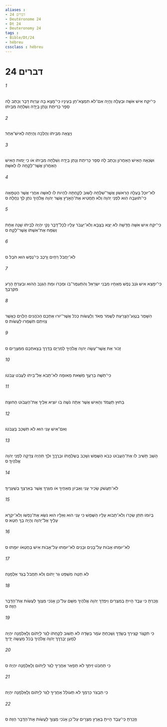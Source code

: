 ```yaml
---
aliases : 
- דברים 24
- Deutéronome 24
- Dt 24
- Deuteronomy 24
tags : 
- Bible/Dt/24
- hébreu
cssclass : hébreu
---
```


# דברים 24

###### 1
כִּי־יִקַּח אִישׁ אִשָּׁה וּבְעָלָהּ וְהָיָה אִם־לֹא תִמְצָא־חֵן בְּעֵינָיו כִּי־מָצָא בָהּ עֶרְוַת דָּבָר וְכָתַב לָהּ סֵפֶר כְּרִיתֻת וְנָתַן בְּיָדָהּ וְשִׁלְּחָהּ מִבֵּיתֹו׃
###### 2
וְיָצְאָה מִבֵּיתֹו וְהָלְכָה וְהָיְתָה לְאִישׁ־אַחֵר׃
###### 3
וּשְׂנֵאָהּ הָאִישׁ הָאַחֲרֹון וְכָתַב לָהּ סֵפֶר כְּרִיתֻת וְנָתַן בְּיָדָהּ וְשִׁלְּחָהּ מִבֵּיתֹו אֹו כִי יָמוּת הָאִישׁ הָאַחֲרֹון אֲשֶׁר־לְקָחָהּ לֹו לְאִשָּׁה׃
###### 4
לֹא־יוּכַל בַּעְלָהּ הָרִאשֹׁון אֲשֶׁר־שִׁלְּחָהּ לָשׁוּב לְקַחְתָּהּ לִהְיֹות לֹו לְאִשָּׁה אַחֲרֵי אֲשֶׁר הֻטַּמָּאָה כִּי־תֹועֵבָה הִוא לִפְנֵי יְהוָה וְלֹא תַחֲטִיא אֶת־הָאָרֶץ אֲשֶׁר יְהוָה אֱלֹהֶיךָ נֹתֵן לְךָ נַחֲלָה׃ ס
###### 5
כִּי־יִקַּח אִישׁ אִשָּׁה חֲדָשָׁה לֹא יֵצֵא בַּצָּבָא וְלֹא־יַעֲבֹר עָלָיו לְכָל־דָּבָר נָקִי יִהְיֶה לְבֵיתֹו שָׁנָה אֶחָת וְשִׂמַּח אֶת־אִשְׁתֹּו אֲשֶׁר־לָקָח׃ ס
###### 6
לֹא־יַחֲבֹל רֵחַיִם וָרָכֶב כִּי־נֶפֶשׁ הוּא חֹבֵל׃ ס
###### 7
כִּי־יִמָּצֵא אִישׁ גֹּנֵב נֶפֶשׁ מֵאֶחָיו מִבְּנֵי יִשְׂרָאֵל וְהִתְעַמֶּר־בֹּו וּמְכָרֹו וּמֵת הַגַּנָּב הַהוּא וּבִעַרְתָּ הָרָע מִקִּרְבֶּךָ׃
###### 8
הִשָּׁמֶר בְּנֶגַע־הַצָּרַעַת לִשְׁמֹר מְאֹד וְלַעֲשֹׂות כְּכֹל אֲשֶׁר־יֹורוּ אֶתְכֶם הַכֹּהֲנִים הַלְוִיִּם כַּאֲשֶׁר צִוִּיתִם תִּשְׁמְרוּ לַעֲשֹׂות׃ ס
###### 9
זָכֹור אֵת אֲשֶׁר־עָשָׂה יְהוָה אֱלֹהֶיךָ לְמִרְיָם בַּדֶּרֶךְ בְּצֵאתְכֶם מִמִּצְרָיִם׃ ס
###### 10
כִּי־תַשֶּׁה בְרֵעֲךָ מַשַּׁאת מְאוּמָה לֹא־תָבֹא אֶל־בֵּיתֹו לַעֲבֹט עֲבֹטֹו׃
###### 11
בַּחוּץ תַּעֲמֹד וְהָאִישׁ אֲשֶׁר אַתָּה נֹשֶׁה בֹו יֹוצִיא אֵלֶיךָ אֶת־הַעֲבֹוט הַחוּצָה׃
###### 12
וְאִם־אִישׁ עָנִי הוּא לֹא תִשְׁכַּב בַּעֲבֹטֹו׃
###### 13
הָשֵׁב תָּשִׁיב לֹו אֶת־הַעֲבֹוט כְּבֹא הַשֶּׁמֶשׁ וְשָׁכַב בְּשַׂלְמָתֹו וּבֵרֲךֶךָּ וּלְךָ תִּהְיֶה צְדָקָה לִפְנֵי יְהוָה אֱלֹהֶיךָ׃ ס
###### 14
לֹא־תַעֲשֹׁק שָׂכִיר עָנִי וְאֶבְיֹון מֵאַחֶיךָ אֹו מִגֵּרְךָ אֲשֶׁר בְּאַרְצְךָ בִּשְׁעָרֶיךָ׃
###### 15
בְּיֹומֹו תִתֵּן שְׂכָרֹו וְלֹא־תָבֹוא עָלָיו הַשֶּׁמֶשׁ כִּי עָנִי הוּא וְאֵלָיו הוּא נֹשֵׂא אֶת־נַפְשֹׁו וְלֹא־יִקְרָא עָלֶיךָ אֶל־יְהוָה וְהָיָה בְךָ חֵטְא׃ ס
###### 16
לֹא־יוּמְתוּ אָבֹות עַל־בָּנִים וּבָנִים לֹא־יוּמְתוּ עַל־אָבֹות אִישׁ בְּחֶטְאֹו יוּמָתוּ׃ ס
###### 17
לֹא תַטֶּה מִשְׁפַּט גֵּר יָתֹום וְלֹא תַחֲבֹל בֶּגֶד אַלְמָנָה׃
###### 18
וְזָכַרְתָּ כִּי עֶבֶד הָיִיתָ בְּמִצְרַיִם וַיִּפְדְּךָ יְהוָה אֱלֹהֶיךָ מִשָּׁם עַל־כֵּן אָנֹכִי מְצַוְּךָ לַעֲשֹׂות אֶת־הַדָּבָר הַזֶּה׃ ס
###### 19
כִּי תִקְצֹר קְצִירְךָ בְשָׂדֶךָ וְשָׁכַחְתָּ עֹמֶר בַּשָּׂדֶה לֹא תָשׁוּב לְקַחְתֹּו לַגֵּר לַיָּתֹום וְלָאַלְמָנָה יִהְיֶה לְמַעַן יְבָרֶךְךָ יְהוָה אֱלֹהֶיךָ בְּכֹל מַעֲשֵׂה יָדֶיךָ׃
###### 20
כִּי תַחְבֹּט זֵיתְךָ לֹא תְפָאֵר אַחֲרֶיךָ לַגֵּר לַיָּתֹום וְלָאַלְמָנָה יִהְיֶה׃ ס
###### 21
כִּי תִבְצֹר כַּרְמְךָ לֹא תְעֹולֵל אַחֲרֶיךָ לַגֵּר לַיָּתֹום וְלָאַלְמָנָה יִהְיֶה׃
###### 22
וְזָכַרְתָּ כִּי־עֶבֶד הָיִיתָ בְּאֶרֶץ מִצְרָיִם עַל־כֵּן אָנֹכִי מְצַוְּךָ לַעֲשֹׂות אֶת־הַדָּבָר הַזֶּה׃ ס

